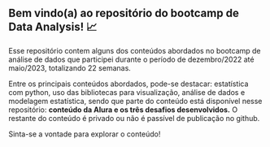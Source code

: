 ## **Bem vindo(a) ao repositório do bootcamp de Data Analysis!** :chart_with_upwards_trend:

Esse repositório contem alguns dos conteúdos abordados no bootcamp de análise de dados que participei durante o período de dezembro/2022 até maio/2023, totalizando 22 semanas.

Entre os principais conteúdos abordados, pode-se destacar: estatística com python, uso das bibliotecas para visualização, análise de dados e modelagem estatística, sendo que parte do conteúdo está disponível nesse repositório: **conteúdo da Alura e os três desafios desenvolvidos.** O restante do conteúdo é privado ou não é passível de publicação no github.

Sinta-se a vontade para explorar o conteúdo!

